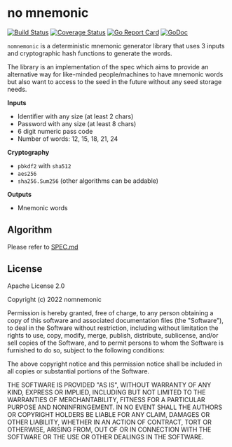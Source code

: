 # no mnemonic

[![Build Status](https://travis-ci.com/nomnemonic/nomnemonic.svg?branch=main)](https://travis-ci.com/github/nomnemonic/nomnemonic)
[![Coverage Status](https://coveralls.io/repos/github/nomnemonic/nomnemonic/badge.svg?branch=main)](https://coveralls.io/github/nomnemonic/nomnemonic?branch=main)
[![Go Report Card](https://goreportcard.com/badge/github.com/nomnemonic/nomnemonic)](https://goreportcard.com/report/github.com/nomnemonic/nomnemonic)
[![GoDoc](https://godoc.org/github.com/nomnemonic/nomnemonic?status.svg)](https://godoc.org/github.com/nomnemonic/nomnemonic)

`nomnemonic` is a deterministic mnemonic generator library that uses 3 inputs and cryptographic hash functions to generate the words.

The library is an implementation of the spec which aims to provide an alternative way for like-minded people/machines to have mnemonic words but also want to access to the seed in the future without any seed storage needs.

**Inputs**

* Identifier with any size (at least 2 chars)
* Password with any size (at least 8 chars)
* 6 digit numeric pass code
* Number of words: 12, 15, 18, 21, 24

**Cryptography**

* `pbkdf2` with `sha512`
* `aes256`
* `sha256.Sum256` (other algorithms can be addable)

**Outputs**

* Mnemonic words

## Algorithm

Please refer to [SPEC.md](./SPEC.md)

## License

Apache License 2.0

Copyright (c) 2022 nomnemonic

Permission is hereby granted, free of charge, to any person obtaining a copy of this software and associated documentation files (the "Software"), to deal in the Software without restriction, including without limitation the rights to use, copy, modify, merge, publish, distribute, sublicense, and/or sell copies of the Software, and to permit persons to whom the Software is furnished to do so, subject to the following conditions:

The above copyright notice and this permission notice shall be included in all copies or substantial portions of the Software.

THE SOFTWARE IS PROVIDED "AS IS", WITHOUT WARRANTY OF ANY KIND, EXPRESS OR IMPLIED, INCLUDING BUT NOT LIMITED TO THE WARRANTIES OF MERCHANTABILITY, FITNESS FOR A PARTICULAR PURPOSE AND NONINFRINGEMENT. IN NO EVENT SHALL THE AUTHORS OR COPYRIGHT HOLDERS BE LIABLE FOR ANY CLAIM, DAMAGES OR OTHER LIABILITY, WHETHER IN AN ACTION OF CONTRACT, TORT OR OTHERWISE, ARISING FROM, OUT OF OR IN CONNECTION WITH THE SOFTWARE OR THE USE OR OTHER DEALINGS IN THE SOFTWARE.
